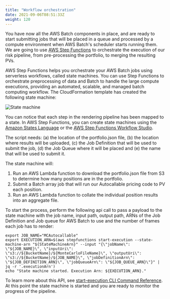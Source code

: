 ```yaml
---
title: "Workflow orchestration"
date: 2021-09-06T08:51:33Z
weight: 120
---
```


You have now all the AWS Batch components in place, and are ready to start submitting jobs that will be placed in a queue and processed by a compute environment when AWS Batch's scheduler starts running them. We are going to use [AWS Step Functions](https://aws.amazon.com/step-functions/?nc1=h_ls&step-functions.sort-by=item.additionalFields.postDateTime&step-functions.sort-order=desc) to orchestrate the execution of our risk pipeline, from pre-processing the portfolio, to merging the resulting PVs.

AWS Step Functions helps you orchestrate your AWS Batch jobs using serverless workflows, called state machines. You can use Step Functions to orchestrate preprocessing of data and Batch to handle the large compute executions, providing an automated, scalable, and managed batch computing workflow. The CloudFormation template has created the following state machine:

![State machine](/images/montecarlo-with-batch/state_machine.png)

You can notice that each step in the rendering pipeline has been mapped to a state. In AWS Step Functions, you can create state machines using the [Amazon States Language](https://docs.aws.amazon.com/step-functions/latest/dg/concepts-amazon-states-language.html) or the [AWS Step Functions Workflow Studio](https://docs.aws.amazon.com/step-functions/latest/dg/tutorial-workflow-studio-using.html).


The script needs: (a) the location of the portfolio.json file, (b) the location where results will be uploaded, \(c\) the Job Definition that will be used to submit the job, (d) the Job Queue where it will be placed and (e) the name that will be used to submit it.

The state machine will:

1. Run an AWS Lambda function to download the portfolio.json file from S3 to determine how many positions are in the portfolio.
2. Submit a Batch array job that will run our Autocallable pricing code to PV each position.
3. Run an AWS Lambda function to collate the individual position results into an aggregate file.

To start the process, perform the following api call to pass a payload to the state machine with the job name, input path, output path, ARNs of the Job Definition and Job queue for AWS Batch to use and the number of frames each job has to render:

```
export JOB_NAME="MCAutocallable"
export EXECUTION_ARN=$(aws stepfunctions start-execution --state-machine-arn "${StateMachineArn}" --input "{\"jobName\": \"${JOB_NAME}\", \"inputUri\": \"s3://${BucketName}/${MonteCarloFileName}\", \"outputUri\": \"s3://${BucketName}/${JOB_NAME}\", \"jobDefinitionArn\": \"${JOB_DEFINITION_ARN}\", \"jobQueueArn\": \"${JOB_QUEUE_ARN}\"}" | jq -r '.executionArn')
echo "State machine started. Execution Arn: ${EXECUTION_ARN}."
```

To learn more about this API, see [start-execution CLI Command Reference](https://docs.aws.amazon.com/cli/latest/reference/stepfunctions/start-execution.html). At this point the state machine is started and you are ready to monitor the progress of the pipeline.

